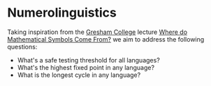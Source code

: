 # Numerolinguistics

<Insert the setup and some rules.>

Taking inspiration from the [Gresham College](https://www.youtube.com/channel/UC1t6kKXoBvjdr8m9KJ2Fx7A) lecture [Where do Mathematical Symbols Come From?](https://www.youtube.com/watch?v=Edewyp87W-Q&t=3522s) we aim to address the following questions:
  * What's a safe testing threshold for all languages?
  * What's the highest fixed point in any language?
  * What is the longest cycle in any language?
